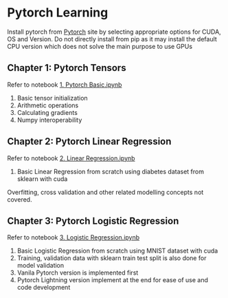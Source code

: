 # Pytorch Learning
Install pytorch from [Pytorch](https://pytorch.org/) site by selecting appropriate options for CUDA, OS and Version. Do not directly install from pip as it may install the default CPU version which does not solve the main purpose to use GPUs

## Chapter 1: Pytorch Tensors
Refer to notebook [1. Pytorch Basic.ipynb](https://github.com/aravindm50/pytorch_learning/blob/main/1.%20Pytorch%20Basic.ipynb)

 1. Basic tensor initialization
 2. Arithmetic operations
 3. Calculating gradients
 4. Numpy interoperability
 
## Chapter 2: Pytorch Linear Regression
Refer to notebook [2. Linear Regression.ipynb](https://github.com/aravindm50/pytorch_learning/blob/main/2.%20Linear%20Regression.ipynb)

 1. Basic Linear Regression from scratch using diabetes dataset from sklearn with cuda
 
 Overfitting, cross validation and other related modelling concepts not covered.
 
## Chapter 3: Pytorch Logistic Regression
Refer to notebook [3. Logistic Regression.ipynb](https://github.com/aravindm50/pytorch_learning/blob/main/2.%20Logistic%20Regression.ipynb)

 1. Basic Logistic Regression from scratch using MNIST dataset with cuda
 2. Training, validation data with sklearn train test split is also done for model validation
 3. Vanila Pytorch version is implemented first
 4. Pytorch Lightning version implement at the end for ease of use and code development
 
